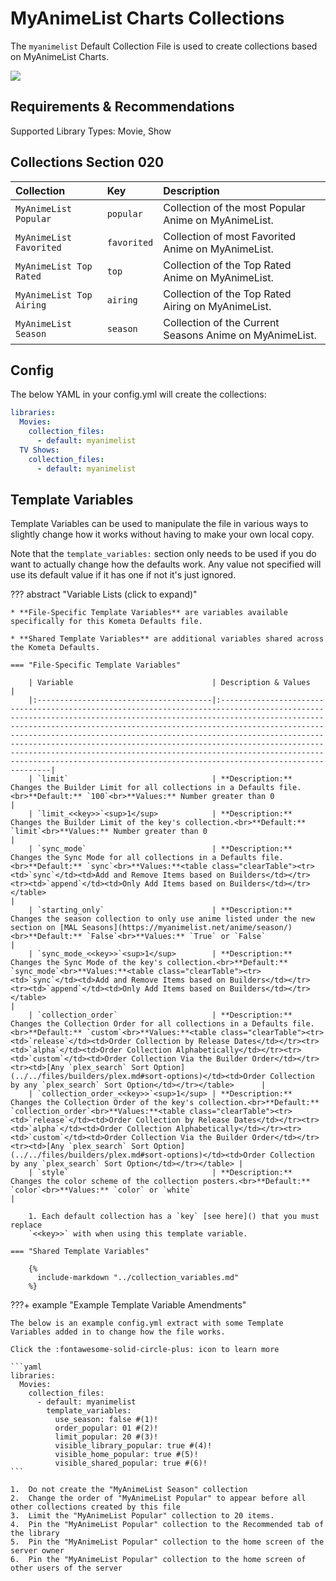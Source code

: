 # MyAnimeList Charts Collections

The `myanimelist` Default Collection File is used to create collections based on MyAnimeList Charts.

![](../images/myanimelist.png)

## Requirements & Recommendations

Supported Library Types: Movie, Show

## Collections Section 020

| Collection               | Key         | Description                                             |
|:-------------------------|:------------|:--------------------------------------------------------|
| `MyAnimeList Popular`    | `popular`   | Collection of the most Popular Anime on MyAnimeList.    |
| `MyAnimeList Favorited`  | `favorited` | Collection of most Favorited Anime on MyAnimeList.      |
| `MyAnimeList Top Rated`  | `top`       | Collection of the Top Rated Anime on MyAnimeList.       |
| `MyAnimeList Top Airing` | `airing`    | Collection of the Top Rated Airing on MyAnimeList.      |
| `MyAnimeList Season`     | `season`    | Collection of the Current Seasons Anime on MyAnimeList. |

## Config

The below YAML in your config.yml will create the collections:

```yaml
libraries:
  Movies:
    collection_files:
      - default: myanimelist
  TV Shows:
    collection_files:
      - default: myanimelist
```

## Template Variables

Template Variables can be used to manipulate the file in various ways to slightly change how it works without having to 
make your own local copy.

Note that the `template_variables:` section only needs to be used if you do want to actually change how the defaults 
work. Any value not specified will use its default value if it has one if not it's just ignored.

??? abstract "Variable Lists (click to expand)"

    * **File-Specific Template Variables** are variables available specifically for this Kometa Defaults file.

    * **Shared Template Variables** are additional variables shared across the Kometa Defaults.

    === "File-Specific Template Variables"

        | Variable                               | Description & Values                                                                                                                                                                                                                                                                                                                                                                                                                                                                                                                      |
        |:---------------------------------------|:------------------------------------------------------------------------------------------------------------------------------------------------------------------------------------------------------------------------------------------------------------------------------------------------------------------------------------------------------------------------------------------------------------------------------------------------------------------------------------------------------------------------------------------|
        | `limit`                                | **Description:** Changes the Builder Limit for all collections in a Defaults file.<br>**Default:** `100`<br>**Values:** Number greater than 0                                                                                                                                                                                                                                                                                                                                                                                             |
        | `limit_<<key>>`<sup>1</sup>            | **Description:** Changes the Builder Limit of the key's collection.<br>**Default:** `limit`<br>**Values:** Number greater than 0                                                                                                                                                                                                                                                                                                                                                                                                |
        | `sync_mode`                            | **Description:** Changes the Sync Mode for all collections in a Defaults file.<br>**Default:** `sync`<br>**Values:**<table class="clearTable"><tr><td>`sync`</td><td>Add and Remove Items based on Builders</td></tr><tr><td>`append`</td><td>Only Add Items based on Builders</td></tr></table>                                                                                                                                                                                                                                          |
        | `starting_only`                        | **Description:** Changes the season collection to only use anime listed under the new section on [MAL Seasons](https://myanimelist.net/anime/season/)<br>**Default:** `False`<br>**Values:** `True` or `False`                                                                                                                                                                                                                                                                                                                            |
        | `sync_mode_<<key>>`<sup>1</sup>        | **Description:** Changes the Sync Mode of the key's collection.<br>**Default:** `sync_mode`<br>**Values:**<table class="clearTable"><tr><td>`sync`</td><td>Add and Remove Items based on Builders</td></tr><tr><td>`append`</td><td>Only Add Items based on Builders</td></tr></table>                                                                                                                                                                                                                                          |
        | `collection_order`                     | **Description:** Changes the Collection Order for all collections in a Defaults file.<br>**Default:** `custom`<br>**Values:**<table class="clearTable"><tr><td>`release`</td><td>Order Collection by Release Dates</td></tr><tr><td>`alpha`</td><td>Order Collection Alphabetically</td></tr><tr><td>`custom`</td><td>Order Collection Via the Builder Order</td></tr><tr><td>[Any `plex_search` Sort Option](../../files/builders/plex.md#sort-options)</td><td>Order Collection by any `plex_search` Sort Option</td></tr></table>      |
        | `collection_order_<<key>>`<sup>1</sup> | **Description:** Changes the Collection Order of the key's collection.<br>**Default:** `collection_order`<br>**Values:**<table class="clearTable"><tr><td>`release`</td><td>Order Collection by Release Dates</td></tr><tr><td>`alpha`</td><td>Order Collection Alphabetically</td></tr><tr><td>`custom`</td><td>Order Collection Via the Builder Order</td></tr><tr><td>[Any `plex_search` Sort Option](../../files/builders/plex.md#sort-options)</td><td>Order Collection by any `plex_search` Sort Option</td></tr></table> |
        | `style`                                | **Description:** Changes the color scheme of the collection posters.<br>**Default:** `color`<br>**Values:** `color` or `white`                                                                                                                                                                                                                                                                                                                                                                           |

        1. Each default collection has a `key` [see here]() that you must replace 
        `<<key>>` with when using this template variable.

    === "Shared Template Variables"

        {%
          include-markdown "../collection_variables.md"
        %}
    
???+ example "Example Template Variable Amendments"

    The below is an example config.yml extract with some Template Variables added in to change how the file works.

    Click the :fontawesome-solid-circle-plus: icon to learn more
    
    ```yaml
    libraries:
      Movies:
        collection_files:
          - default: myanimelist
            template_variables:
              use_season: false #(1)!
              order_popular: 01 #(2)!
              limit_popular: 20 #(3)!
              visible_library_popular: true #(4)!
              visible_home_popular: true #(5)!
              visible_shared_popular: true #(6)!
    ```

    1.  Do not create the "MyAnimeList Season" collection
    2.  Change the order of "MyAnimeList Popular" to appear before all other collections created by this file
    3.  Limit the "MyAnimeList Popular" collection to 20 items.
    4.  Pin the "MyAnimeList Popular" collection to the Recommended tab of the library
    5.  Pin the "MyAnimeList Popular" collection to the home screen of the server owner
    6.  Pin the "MyAnimeList Popular" collection to the home screen of other users of the server
